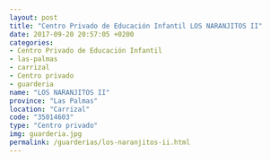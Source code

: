 ```yaml
---
layout: post
title: "Centro Privado de Educación Infantil LOS NARANJITOS II"
date: 2017-09-20 20:57:05 +0200
categories:
- Centro Privado de Educación Infantil
- las-palmas
- carrizal
- Centro privado
- guarderia
name: "LOS NARANJITOS II"
province: "Las Palmas"
location: "Carrizal"
code: "35014603"
type: "Centro privado"
img: guarderia.jpg
permalink: /guarderias/los-naranjitos-ii.html
---
```

